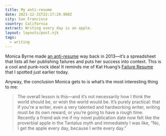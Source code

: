 ```yaml
---
title: My anti-resume
date: 2021-12-31T22:17:29.998Z
city: San Francisco
country: California
extract: Writing every day is an apple.
layout: layouts/post.njk
tags:
  - writing
---
```


Monica Byrne made [an anti-resume](https://monicacatherine.com/2013/08/19/my-anti-resume/) way back in 2013—it’s a spreadsheet that lists all her publishing failures and puts her success into context. This is a cool and punk-rock idea! It reminds me of Kat Huang’s [Failure Resume](https://www.katmh.com/fail/) that I spotted just earlier today.

Anyway, the conclusion Monica gets to is what’s the most interesting thing to me:

> The overall lesson is this—and it’s not necessarily how I think the world should be, or wish the world would be. It’s purely practical: that if you’re a writer, even a very talented and hardworking writer, writing must be its own reward, or you’re going to have a rough time. Recently a friend ask me if my novel publication date now felt like the proverbial apple in the Tantalus myth and immediately I was like, “No, I get the apple every day, because I write every day.”

